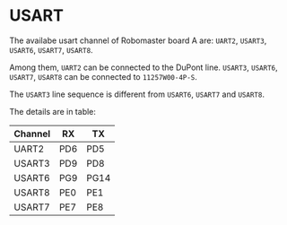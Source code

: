 # USART
The availabe usart channel of Robomaster board A are: `UART2`, `USART3`, `USART6`, `USART7`, `USART8`. 

Among them, `UART2` can be connected to the DuPont line. `USART3`, `USART6`, `USART7`, `USART8` can be connected to `11257W00-4P-S`.

The `USART3` line sequence is different from `USART6`, `USART7` and `USART8`.

The details are in table:

|Channel|RX|TX|
|-|-|-|
|UART2|PD6|PD5|
|USART3|PD9|PD8|
|USART6|PG9|PG14|
|USART8|PE0|PE1|
|USART7|PE7|PE8|